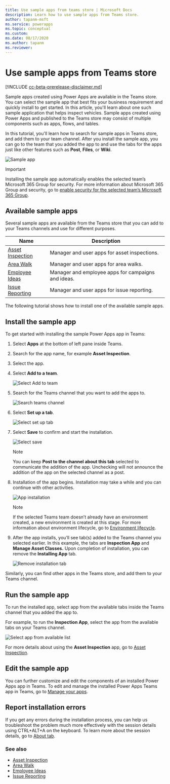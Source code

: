 ```yaml
---
title: Use sample apps from teams store | Microsoft Docs
description: Learn how to use sample apps from Teams store.
author: tapanm-msft
ms.service: powerapps
ms.topic: conceptual
ms.custom: 
ms.date: 08/17/2020
ms.author: tapanm
ms.reviewer: 
---
```


# Use sample apps from Teams store

[!INCLUDE [cc-beta-prerelease-disclaimer.md](../includes/cc-beta-prerelease-disclaimer.md)]

Sample apps created using Power Apps are available in the Teams store. You can select the sample app that best fits your business requirement and quickly install to get started. In this article, you'll learn about one such sample application that helps inspect vehicles. Sample apps created using Power Apps and published to the Teams store may consist of multiple components such as apps, flows, and tables.

In this tutorial, you'll learn how to search for sample apps in Teams store, and add them to your team channel. After you install the sample app, you can go to the team that you added the app to and use the tabs for the apps just like other features such as **Post**, **Files**, or **Wiki**.

![Sample app](media/sample-app.png "Sample app")

> [!IMPORTANT]
> Installing the sample app automatically enables the selected team’s Microsoft 365 Group for security. For more information about Microsoft 365 Group and security, go to [enable security for the selected team’s Microsoft 365 Group](../maker/canvas-apps/share-app.md#share-an-app-with-office-365-groups).

## Available sample apps

Several sample apps are available from the Teams store that you can add to your Teams channels and use for different purposes.

| Name | Description |
| - | - |
| [Asset Inspection](asset-inspection.md) | Manager and user apps for asset inspections. |
| [Area Walk](area-walk.md) | Manager and user apps for area walks. |
| [Employee Ideas](employee-ideas.md) | Manager and employee apps for campaigns and ideas. |
| [Issue Reporting](issue-reporting.md) | Manager and user apps for issue reporting. |

The following tutorial shows how to install one of the available sample apps.

## Install the sample app

To get started with installing the sample Power Apps app in Teams:

1. Select **Apps** at the bottom of left pane inside Teams.

1. Search for the app name, for example **Asset Inspection**.

1. Select the app.

1. Select **Add to a team**.

    ![Select Add to team](media/sample-app-1.png "Select Add to team")

1. Search for the Teams channel that you want to add the apps to.

    ![Search teams channel](media/sample-app-2.png "Search teams channel")

1. Select **Set up a tab**.

   ![Select set up tab](media/sample-app-3.png "Select set up tab")

1. Select **Save** to confirm and start the installation.

    ![Select save](media/sample-app-4.png "Select save")

    > [!NOTE]
    > You can keep **Post to the channel about this tab** selected to
    communicate the addition of the app. Unchecking will not announce the
    addition of the app on the selected channel as a post.

1. Installation of the app begins. Installation may take a while and you can continue
    with other activities.

    ![App installation](media/sample-app-5.png "App installation")

    > [!NOTE]
    > If the selected Teams team doesn’t already have an environment created, a new environment is created at this stage. For more information about environment lifecycle, go to [Environment lifecycle](/power-platform/admin/about-teams-environment.md).

1. After the app installs, you’ll see tab(s) added to the Teams channel you selected earlier. In this example, the tabs are **Inspection App** and **Manage Asset Classes.** Upon completion of installation, you can remove the **Installing App** tab.

    ![Remove installation tab](media/sample-app-6.png "Remove installation tab")

Similarly, you can find other apps in the Teams store, and add them to your Teams channel.

## Run the sample app

To run the installed app, select app from the available tabs inside the Teams channel that you added the app to.

For example, to run the **Inspection App**, select the app from the available
tabs on your Teams channel.

![Select app from available list](media/sample-app-7.png "Select app from available list")

For more details about using the **Asset Inspection** app, go to [Asset Inspection](asset-inspection.md).

## Edit the sample app

You can further customize and edit the components of an installed Power Apps app in Teams. To edit and manage the installed Power Apps Teams app in Teams, go to [Manage your apps](manage-your-apps.md).

## Report installation errors

If you get any errors during the installation process, you can help us troubleshoot the problem much more effectively with the session details using CTRL+ALT+A on the keyboard. To learn more about the session details, go to [About tab](overview-of-the-power-apps-app.md#about-tab).

### See also

- [Asset Inspection](asset-inspection.md)
- [Area Walk](area-walk.md)
- [Employee Ideas](employee-ideas.md)
- [Issue Reporting](issue-reporting.md)

